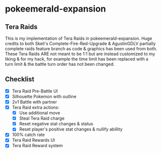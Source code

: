 # pokeemerald-expansion

## Tera Raids

This is my implementation of Tera Raids in pokeemerald-expansion. Huge credits to both Skeli's Complete-Fire-Red-Upgrade & AgustinGDLV partially complete raids feature branch as code & graphics has been used from both. These Tera Raids ARE not meant to be 1:1 but are instead customized to my liking & for my hack, for example the time limit has been replaced with a turn limit & the battle turn order has not been changed.

## Checklist
- [x] Tera Raid Pre-Battle UI
- [x] Silhouette Pokemon with outline
- [x] 2v1 Battle with partner
- [x] Tera Raid extra actions:
    - [x] Use additional move
    - [x] Steal Tera Raid charge
    - [x] Reset negative stat changes & status
    - [x] Reset player's positive stat changes & nullify abillity
- [x] 100% catch rate
- [x] Tera Raid Rewards UI
- [x] Tera Raid Reward system